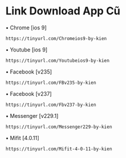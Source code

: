 # Link Download App Cũ

• Chrome
[ios 9]
```
https://tinyurl.com/Chromeios9-by-kien
```

• Youtube
[ios 9]
```
https://tinyurl.com/Youtubeios9-by-kien
```

• Facebook
[v235]
```
https://tinyurl.com/FBv235-by-kien
```

• Facebook
[v237]
```
https://tinyurl.com/Fbv237-by-kien
```

• Messenger
[v229.1]
```
https://tinyurl.com/Messenger229-by-kien
```

• Mifit
[4.0.11]
```
https://tinyurl.com/Mifit-4-0-11-by-kien
```

